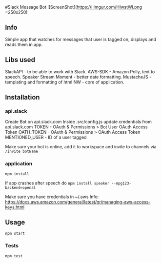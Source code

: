 #Slack Message Bot
![ScreenShot](https://i.imgur.com/HIwstWl.png =250x250)

## Info

Simple app that watches for messages that user is tagged on, displays and reads them in app.

## Libs used

SlackAPI - to be able to work with Slack.
AWS-SDK - Amazon Polly, text to speech.
Speaker
Stream
Moment - better date formatting.
MustacheJS - templating and formatting of html
NW - core of application.

## Installation

### api.slack

Create Bot on api.slack.com
Inside .src/config.js update credentials from api.slack.com
TOKEN - OAuth & Permissions > Bot User OAuth Access Token
OATH_TOKEN - OAuth & Permissions > OAuth Access Token
MENTIONED_USER - ID of a user tagged

Make sure your bot is online, add it to workspace and invite to channels via `/invite botName`

### application

```
npm install
```

If app crashes after speech do `npm install speaker --mpg123-backend=openal`

Make sure you have credentials in ~/.aws
Info: https://docs.aws.amazon.com/general/latest/gr/managing-aws-access-keys.html

## Usage

```
npm start
```

### Tests

```
npm test
```
